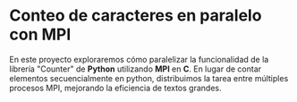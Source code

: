 # Conteo de caracteres en paralelo con MPI

En este proyecto exploraremos cómo paralelizar la funcionalidad de la librería "Counter" de **Python** utilizando **MPI** en **C**. En lugar de contar elementos secuencialmente en python, distribuimos la tarea 
entre múltiples procesos MPI, mejorando la eficiencia de textos grandes.
